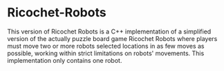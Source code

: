 # Ricochet-Robots

This version of Ricochet Robots is a C++ implementation of a simplified version of the actually puzzle board game Ricochet Robots where players must move two or more robots selected locations in as few moves as possible, working within strict limitations on robots' movements. This implementation only contains one robot. 
